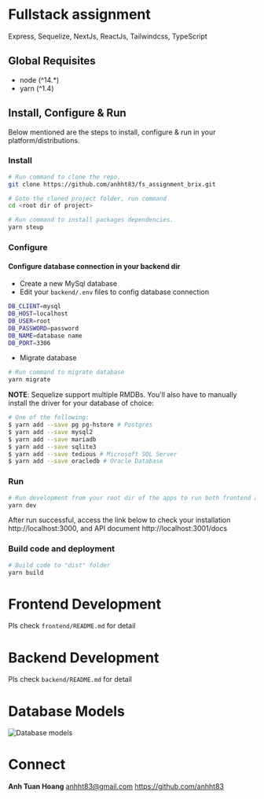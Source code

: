 # Fullstack assignment

Express, Sequelize, NextJs, ReactJs, Tailwindcss, TypeScript

## Global Requisites
* node (^14.*)
* yarn (^1.4)

## Install, Configure & Run
Below mentioned are the steps to install, configure & run in your platform/distributions.

### Install
```bash
# Run command to clone the repo.
git clone https://github.com/anhht83/fs_assignment_brix.git

# Goto the cloned project folder, run command
cd <root dir of project>

# Run command to install packages dependencies.
yarn steup
```

### Configure 
#### Configure database connection in your backend dir
- Create a new MySql database
- Edit your `backend/.env` files to config database connection
```bash
DB_CLIENT=mysql
DB_HOST=localhost
DB_USER=root
DB_PASSWORD=password 
DB_NAME=database name
DB_PORT=3306 
```
- Migrate database
```bash
# Run command to migrate database
yarn migrate
```
**NOTE**: Sequelize support multiple RMDBs. You'll also have to manually install the driver for your database of choice:
```bash
# One of the following:
$ yarn add --save pg pg-hstore # Postgres
$ yarn add --save mysql2
$ yarn add --save mariadb
$ yarn add --save sqlite3
$ yarn add --save tedious # Microsoft SQL Server
$ yarn add --save oracledb # Oracle Database
```

### Run
```bash
# Run development from your root dir of the apps to run both frontend and backend app
yarn dev
```
After run successful, access the link below to check your installation http://localhost:3000, and API document http://localhost:3001/docs


### Build code and deployment
```bash
# Build code to "dist" folder
yarn build
```

# Frontend Development
Pls check `frontend/README.md` for detail

# Backend Development
Pls check `backend/README.md` for detail

# Database Models
![Database models](./misc/db.png)

# Connect
**Anh Tuan Hoang** <anhht83@gmail.com>  https://github.com/anhht83
